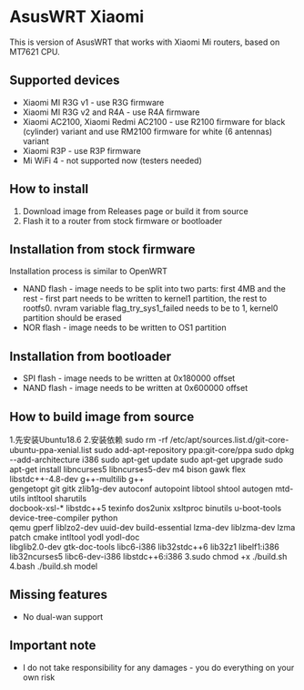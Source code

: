 # AsusWRT Xiaomi
This is version of AsusWRT that works with Xiaomi Mi routers, based on MT7621 CPU.

## Supported devices
- Xiaomi MI R3G v1 - use R3G firmware
- Xiaomi MI R3G v2 and R4A - use R4A firmware
- Xiaomi AC2100, Xiaomi Redmi AC2100 - use R2100 firmware for black (cylinder) variant and use RM2100 firmware for white (6 antennas) variant
- Xiaomi R3P - use R3P firmware
- Mi WiFi 4 - not supported now (testers needed)

## How to install
1. Download image from Releases page or build it from source
2. Flash it to a router from stock firmware or bootloader

## Installation from stock firmware
Installation process is similar to OpenWRT
- NAND flash - image needs to be split into two parts: first 4MB and the rest - first part needs to be written to kernel1 partition, the rest to rootfs0. nvram variable flag_try_sys1_failed needs to be to 1, kernel0 partition should be erased
- NOR flash - image needs to be written to OS1 partition

## Installation from bootloader
- SPI flash - image needs to be written at 0x180000 offset
- NAND flash - image needs to be written at 0x600000 offset

## How to build image from source
1.先安装Ubuntu18.6
2.安装依赖
sudo rm -rf /etc/apt/sources.list.d/git-core-ubuntu-ppa-xenial.list
        sudo add-apt-repository ppa:git-core/ppa
        sudo dpkg --add-architecture i386
        sudo apt-get update
        sudo apt-get upgrade
        sudo apt-get install libncurses5 libncurses5-dev m4 bison gawk flex libstdc++-4.8-dev g++-multilib g++ \
        gengetopt git gitk zlib1g-dev autoconf autopoint libtool shtool autogen mtd-utils intltool sharutils \
        docbook-xsl-* libstdc++5 texinfo dos2unix xsltproc binutils u-boot-tools device-tree-compiler python \
        qemu gperf liblzo2-dev uuid-dev build-essential lzma-dev liblzma-dev lzma patch cmake intltool yodl yodl-doc \
        libglib2.0-dev gtk-doc-tools libc6-i386 lib32stdc++6 lib32z1 libelf1:i386 lib32ncurses5 libc6-dev-i386 libstdc++6:i386
  3.sudo chmod +x ./build.sh
  4.bash ./build.sh model

## Missing features
- No dual-wan support

## Important note
- I do not take responsibility for any damages - you do everything on your own risk
